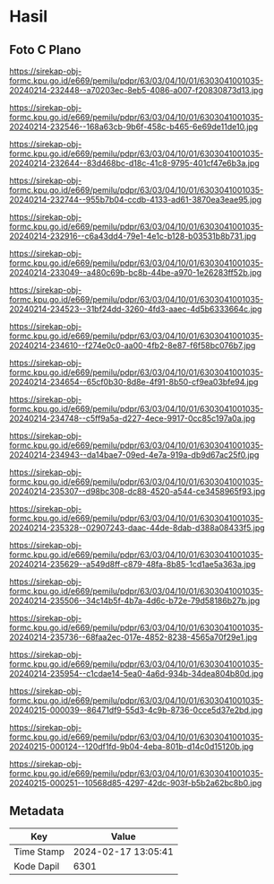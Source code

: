 # Hasil

## Foto C Plano

https://sirekap-obj-formc.kpu.go.id/e669/pemilu/pdpr/63/03/04/10/01/6303041001035-20240214-232448--a70203ec-8eb5-4086-a007-f20830873d13.jpg

https://sirekap-obj-formc.kpu.go.id/e669/pemilu/pdpr/63/03/04/10/01/6303041001035-20240214-232546--168a63cb-9b6f-458c-b465-6e69de11de10.jpg

https://sirekap-obj-formc.kpu.go.id/e669/pemilu/pdpr/63/03/04/10/01/6303041001035-20240214-232644--83d468bc-d18c-41c8-9795-401cf47e6b3a.jpg

https://sirekap-obj-formc.kpu.go.id/e669/pemilu/pdpr/63/03/04/10/01/6303041001035-20240214-232744--955b7b04-ccdb-4133-ad61-3870ea3eae95.jpg

https://sirekap-obj-formc.kpu.go.id/e669/pemilu/pdpr/63/03/04/10/01/6303041001035-20240214-232916--c6a43dd4-79e1-4e1c-b128-b03531b8b731.jpg

https://sirekap-obj-formc.kpu.go.id/e669/pemilu/pdpr/63/03/04/10/01/6303041001035-20240214-233049--a480c69b-bc8b-44be-a970-1e26283ff52b.jpg

https://sirekap-obj-formc.kpu.go.id/e669/pemilu/pdpr/63/03/04/10/01/6303041001035-20240214-234523--31bf24dd-3260-4fd3-aaec-4d5b6333664c.jpg

https://sirekap-obj-formc.kpu.go.id/e669/pemilu/pdpr/63/03/04/10/01/6303041001035-20240214-234610--f274e0c0-aa00-4fb2-8e87-f6f58bc076b7.jpg

https://sirekap-obj-formc.kpu.go.id/e669/pemilu/pdpr/63/03/04/10/01/6303041001035-20240214-234654--65cf0b30-8d8e-4f91-8b50-cf9ea03bfe94.jpg

https://sirekap-obj-formc.kpu.go.id/e669/pemilu/pdpr/63/03/04/10/01/6303041001035-20240214-234748--c5ff9a5a-d227-4ece-9917-0cc85c197a0a.jpg

https://sirekap-obj-formc.kpu.go.id/e669/pemilu/pdpr/63/03/04/10/01/6303041001035-20240214-234943--da14bae7-09ed-4e7a-919a-db9d67ac25f0.jpg

https://sirekap-obj-formc.kpu.go.id/e669/pemilu/pdpr/63/03/04/10/01/6303041001035-20240214-235307--d98bc308-dc88-4520-a544-ce3458965f93.jpg

https://sirekap-obj-formc.kpu.go.id/e669/pemilu/pdpr/63/03/04/10/01/6303041001035-20240214-235328--02907243-daac-44de-8dab-d388a08433f5.jpg

https://sirekap-obj-formc.kpu.go.id/e669/pemilu/pdpr/63/03/04/10/01/6303041001035-20240214-235629--a549d8ff-c879-48fa-8b85-1cd1ae5a363a.jpg

https://sirekap-obj-formc.kpu.go.id/e669/pemilu/pdpr/63/03/04/10/01/6303041001035-20240214-235506--34c14b5f-4b7a-4d6c-b72e-79d58186b27b.jpg

https://sirekap-obj-formc.kpu.go.id/e669/pemilu/pdpr/63/03/04/10/01/6303041001035-20240214-235736--68faa2ec-017e-4852-8238-4565a70f29e1.jpg

https://sirekap-obj-formc.kpu.go.id/e669/pemilu/pdpr/63/03/04/10/01/6303041001035-20240214-235954--c1cdae14-5ea0-4a6d-934b-34dea804b80d.jpg

https://sirekap-obj-formc.kpu.go.id/e669/pemilu/pdpr/63/03/04/10/01/6303041001035-20240215-000039--86471df9-55d3-4c9b-8736-0cce5d37e2bd.jpg

https://sirekap-obj-formc.kpu.go.id/e669/pemilu/pdpr/63/03/04/10/01/6303041001035-20240215-000124--120df1fd-9b04-4eba-801b-d14c0d15120b.jpg

https://sirekap-obj-formc.kpu.go.id/e669/pemilu/pdpr/63/03/04/10/01/6303041001035-20240215-000251--10568d85-4297-42dc-903f-b5b2a62bc8b0.jpg


## Metadata

| Key        | Value               |
| ---------- | ------------------- |
| Time Stamp | 2024-02-17 13:05:41 |
| Kode Dapil | 6301                |



